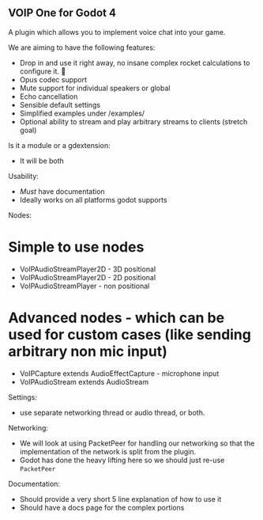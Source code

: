 ## VOIP One for Godot 4

A plugin which allows you to implement voice chat into your game.

We are aiming to have the following features:
- Drop in and use it right away, no insane complex rocket calculations to configure it. 🚀
- Opus codec support
- Mute support for individual speakers or global
- Echo cancellation
- Sensible default settings
- Simplified examples under /examples/
- Optional ability to stream and play arbitrary streams to clients (stretch goal)

Is it a module or a gdextension:
- It will be both

Usability:
- *Must* have documentation
- Ideally works on all platforms godot supports

Nodes:
# Simple to use nodes
- VoIPAudioStreamPlayer2D - 3D positional
- VoIPAudioStreamPlayer2D - 2D positional
- VoIPAudioStreamPlayer - non positional
# Advanced nodes - which can be used for custom cases (like sending arbitrary non mic input) 
- VoIPCapture extends AudioEffectCapture - microphone input
- VoIPAudioStream extends AudioStream

Settings:
- use separate networking thread or audio thread, or both.

Networking:
- We will look at using PacketPeer for handling our networking so that the implementation of the network is split from the plugin.
- Godot has done the heavy lifting here so we should just re-use `PacketPeer`

Documentation:
- Should provide a very short 5 line explanation of how to use it
- Should have a docs page for the complex portions
